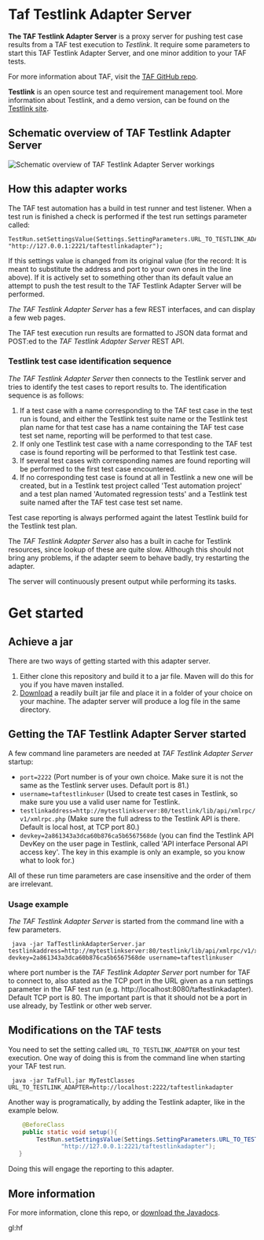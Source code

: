 # Taf Testlink Adapter Server
**The TAF Testlink Adapter Server** is a proxy server for pushing test case results from a TAF test execution to *Testlink*. It require some parameters to start this TAF Testlink Adapter Server, and one minor addition to your TAF tests.

For more information about TAF, visit the [TAF GitHub repo](https://github.com/claremontqualitymanagement/TestAutomationFramework "TAF on GitHub").

**Testlink** is an open source test and requirement management tool. More information about Testlink, and a demo version, can be found on the [Testlink site](http://testlink.org/ "Testlink web site").

## Schematic overview of TAF Testlink Adapter Server
![Schematic overview of TAF Testlink Adapter Server workings](http://46.101.193.212/TAF/images/TafTestlinkAdapterServerOverviewV2.png "Overview of how this adapter server works")

## How this adapter works
The TAF test automation has a build in test runner and test listener. When a test run is finished a check is performed if the test run settings parameter called:

    TestRun.setSettingsValue(Settings.SettingParameters.URL_TO_TESTLINK_ADAPTER, "http://127.0.0.1:2221/taftestlinkadapter");

If this settings value is changed from its original value (for the record: It is meant to substitute the address and port to your own ones in the line above). If it is actively set to something other than its default value an attempt to push the test result to the TAF Testlink Adapter Server will be performed. 

*The TAF Testlink Adapter Server* has a few REST interfaces, and can display a few web pages. 

The TAF test execution run results are formatted to JSON data format and POST:ed to the *TAF Testlink Adapter Server* REST API.

### Testlink test case identification sequence
*The TAF Testlink Adapter Server* then connects to the Testlink server and tries to identify the test cases to report results to. The identification sequence is as follows: 
1. If a test case with a name corresponding to the TAF test case in the test run is found, and either the Testlink test suite name or the Testlink test plan name for that test case has a name containing the TAF test case test set name, reporting will be performed to that test case.
2. If only one Testlink test case with a name corresponding to the TAF test case is found reporting will be performed to that Testlink test case.
3. If several test cases with corresponding names are found reporting will be performed to the first test case encountered.
4. If no corresponding test case is found at all in Testlink a new one will be created, but in a Testlink test project called 'Test automation project' and a test plan named 'Automated regression tests' and a Testlink test suite named after the TAF test case test set name.

Test case reporting is always performed againt the latest Testlink build for the Testlink test plan.

The *TAF Testlink Adapter Server* also has a built in cache for Testlink resources, since lookup of these are quite slow. Although this should not bring any problems, if the adapter seem to behave badly, try restarting the adapter. 

The server will continuously present output while performing its tasks.

# Get started

## Achieve a jar
There are two ways of getting started with this adapter server.
1. Either clone this repository and build it to a jar file. Maven will do this for you if you have maven installed.
2. [Download](http://46.101.193.212/TAF/bin/TafTestlinkAdapterServer.jar "TAF Testlink Adapter Server jar file download") a readily built jar file and place it in a folder of your choice on your machine. The adapter server will produce a log file in the same directory.

## Getting the TAF Testlink Adapter Server started
A few command line parameters are needed at *TAF Testlink Adapter Server* startup:
  * `port=2222` (Port number is of your own choice. Make sure it is not the same as the Testlink server uses. Default port is 81.)
  * `username=taftestlinkuser` (Used to create test cases in Testlink, so make sure you use a valid user name for Testlink.
  * `testlinkaddress=http://mytestlinkserver:80/testlink/lib/api/xmlrpc/v1/xmlrpc.php` (Make sure the full adress to the Testlink API is there. Default is local host, at TCP port 80.)
  * `devkey=2a861343a3dca60b876ca5b6567568de` (you can find the Testlink API DevKey on the user page in Testlink, called 'API interface Personal API access key'. The key in this example is only an example, so you know what to look for.)

All of these run time parameters are case insensitive and the order of them are irrelevant.

### Usage example
*The TAF Testlink Adapter Server* is started from the command line with a few parameters.

     java -jar TafTestlinkAdapterServer.jar testlinkaddress=http://mytestlinkserver:80/testlink/lib/api/xmlrpc/v1/xmlrpc.php devkey=2a861343a3dca60b876ca5b6567568de username=taftestlinkuser

where port number is the *TAF Testlink Adapter Server* port number for TAF to connect to, also stated as the TCP port in the URL given as a run settings parameter in the TAF test run (e.g. http://localhost:8080/taftestlinkadapter).
Default TCP port is 80. The important part is that it should not be a port in use already, by Testlink or other web server.

## Modifications on the TAF tests
You need to set the setting called `URL_TO_TESTLINK_ADAPTER` on your test execution. One way of doing this is from the command line when starting your TAF test run.

     java -jar TafFull.jar MyTestClasses URL_TO_TESTLINK_ADAPTER=http://localhost:2222/taftestlinkadapter

Another way is programatically, by adding the Testlink adapter, like in the example below.
```java
    @BeforeClass
    public static void setup(){
        TestRun.setSettingsValue(Settings.SettingParameters.URL_TO_TESTLINK_ADAPTER, 
               "http://127.0.0.1:2221/taftestlinkadapter");
   }
```

Doing this will engage the reporting to this adapter.

## More information
For more information, clone this repo, or [download the Javadocs](http://46.101.193.212/TAF/bin/TafTestlinkAdapterServer-javadoc.jar "Javadocs for TAF Testlink Adapter Server").

gl:hf
